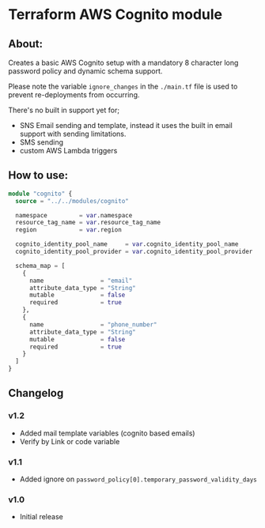 # Terraform AWS Cognito module

## About:

Creates a basic AWS Cognito setup with a mandatory 8 character long password policy and dynamic schema support.

Please note the variable ```ignore_changes``` in the ```./main.tf``` file is used to prevent re-deployments from occurring. 

There's no built in support yet for;

- SNS Email sending and template, instead it uses the built in email support with sending limitations.
- SMS sending
- custom AWS Lambda triggers

## How to use:

```terraform
module "cognito" {
  source = "../../modules/cognito"

  namespace         = var.namespace
  resource_tag_name = var.resource_tag_name
  region            = var.region

  cognito_identity_pool_name     = var.cognito_identity_pool_name
  cognito_identity_pool_provider = var.cognito_identity_pool_provider

  schema_map = [
    {
      name                = "email"
      attribute_data_type = "String"
      mutable             = false
      required            = true
    },
    {
      name                = "phone_number"
      attribute_data_type = "String"
      mutable             = false
      required            = true
    }
  ]
}
```

## Changelog

### v1.2
 - Added mail template variables (cognito based emails)
 - Verify by Link or code variable

### v1.1
 - Added ignore on ``password_policy[0].temporary_password_validity_days``
 
### v1.0
 - Initial release
